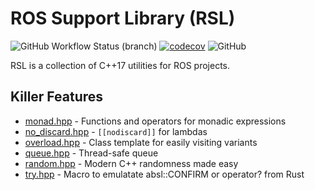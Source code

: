 # ROS Support Library (RSL)

![GitHub Workflow Status (branch)](https://img.shields.io/github/workflow/status/PickNikRobotics/RSL/CI/main?label=CI)
[![codecov](https://codecov.io/github/PickNikRobotics/RSL/branch/main/graph/badge.svg?token=t85cTyvsez)](https://codecov.io/github/PickNikRobotics/RSL)
![GitHub](https://img.shields.io/github/license/PickNikRobotics/RSL)

RSL is a collection of C++17 utilities for ROS projects.

## Killer Features

* [monad.hpp](include/rsl/monad.hpp) - Functions and operators for monadic expressions
* [no_discard.hpp](include/rsl/no_discard.hpp) - `[[nodiscard]]` for lambdas
* [overload.hpp](include/rsl/overload.hpp) - Class template for easily visiting variants
* [queue.hpp](include/rsl/queue.hpp) - Thread-safe queue
* [random.hpp](include/rsl/random.hpp) - Modern C++ randomness made easy
* [try.hpp](include/rsl/try.hpp) - Macro to emulatate absl::CONFIRM or operator? from Rust
